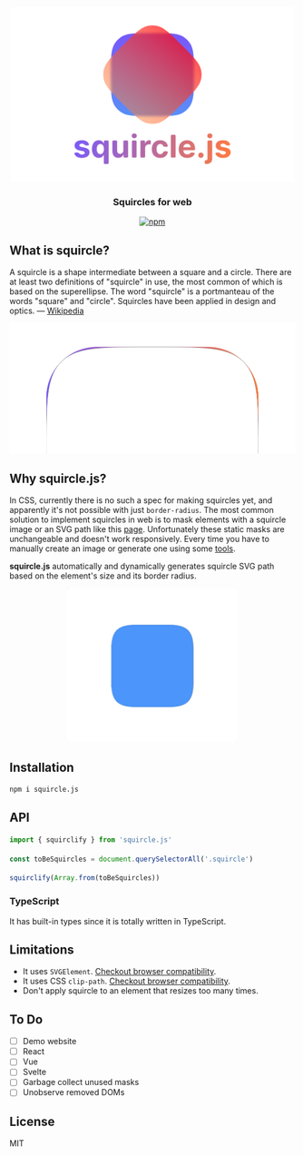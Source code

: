 <p align="center">
  <img src="./images/banner.png" width="500" />
</p>

<h3 align="center">Squircles for web</h3>

<p align="center">
  <a href="https://www.npmjs.com/package/squircle.js">
    <img alt="npm" src="https://img.shields.io/npm/v/squircle.js?color=FF7B3F">
  </a>
</p>

## What is squircle?

A squircle is a shape intermediate between a square and a circle. There are at least two definitions of "squircle" in use, the most common of which is based on the superellipse. The word "squircle" is a portmanteau of the words "square" and "circle". Squircles have been applied in design and optics. — [Wikipedia](https://en.wikipedia.org/wiki/Squircle)

<p align="center">
  <img src="./images/difference.png" width="600" />
</p>

## Why squircle.js?

In CSS, currently there is no such a spec for making squircles yet, and apparently it's not possible with just `border-radius`. The most common solution to implement squircles in web is to mask elements with a squircle image or an SVG path like this [page](https://apps.apple.com/kr/app/%EB%B0%B0%EB%8B%AC%EC%9D%98%EB%AF%BC%EC%A1%B1/id378084485). Unfortunately these static masks are unchangeable and doesn't work responsively. Every time you have to manually create an image or generate one using some [tools](https://squircley.app).

**squircle.js** automatically and dynamically generates squircle SVG path based on the element's size and its border radius.

<p align="center">
  <img src="./images/motion.gif" width="300" />
</p>

## Installation

```zsh
npm i squircle.js
```

## API

```ts
import { squirclify } from 'squircle.js'

const toBeSquircles = document.querySelectorAll('.squircle')

squirclify(Array.from(toBeSquircles))
```

### TypeScript

It has built-in types since it is totally written in TypeScript.

## Limitations

- It uses `SVGElement`. [Checkout browser compatibility](https://caniuse.com/?search=svg).
- It uses CSS `clip-path`. [Checkout browser compatibility](https://caniuse.com/?search=clip-path).
- Don't apply squircle to an element that resizes too many times.

## To Do

- [ ] Demo website
- [ ] React
- [ ] Vue
- [ ] Svelte
- [ ] Garbage collect unused masks
- [ ] Unobserve removed DOMs

## License

MIT
